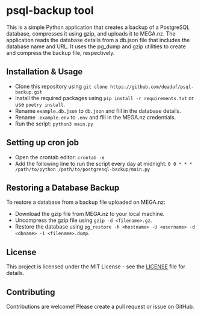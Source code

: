 # psql-backup tool

This is a simple Python application that creates a backup of a PostgreSQL database, compresses it using gzip, and uploads it to MEGA.nz. The application reads the database details from a db.json file that includes the database name and URL. It uses the pg_dump and gzip utilities to create and compress the backup file, respectively.

## Installation & Usage

- Clone this repository using `git clone https://github.com/deadaf/psql-backup.git`
- Install the required packages using `pip install -r requirements.txt` or use `poetry install`.
- Rename `example.db.json` to `db.json` and fill in the database details.
- Rename `.example.env` to `.env` and fill in the MEGA.nz credentials.
- Run the script: `python3 main.py`

## Setting up cron job

- Open the crontab editor: `crontab -e`
- Add the following line to run the script every day at midnight: `0 0 * * * /path/to/python /path/to/postgresql-backup/main.py`

## Restoring a Database Backup

To restore a database from a backup file uploaded on MEGA.nz:

- Download the gzip file from MEGA.nz to your local machine.
- Uncompress the gzip file using `gzip -d <filename>.gz`.
- Restore the database using `pg_restore -h <hostname> -U <username> -d <dbname> -1 <filename>.dump`.

## License

This project is licensed under the MIT License - see the [LICENSE](LICENSE) file for details.

## Contributing

Contributions are welcome! Please create a pull request or issue on GitHub.
